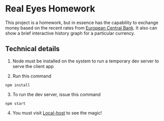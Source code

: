 # Real Eyes Homework

This project is a homework, but in essence has the capability to exchange money based on the recent rates from [European Central Bank](http://www.ecb.europa.eu/stats/eurofxref/eurofxref-hist-90d.xml). It also can show a brief interactive history graph for a particular currency.

## Technical details
1. Node must be installed on the system to run a temporary dev server to serve the client app

2. Run this command
```
npm install
```

3. To run the dev server, issue this command
```
npm start
```

4. You must visit [Local-host](http://localhost:8080) to see the magic!


